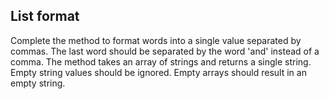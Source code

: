 ## List format

Complete the method to format words into a single value separated by commas. The last word should be separated by the word 'and' instead of a comma. The method takes an array of strings and returns a single string.
Empty string values should be ignored.
Empty arrays should result in an empty string.
